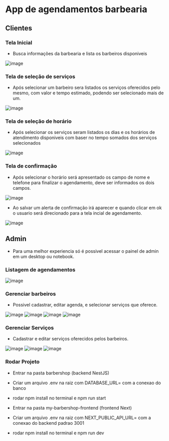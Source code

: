 # App de agendamentos barbearia

## Clientes
### Tela Inicial
- Busca informações da barbearia e lista os barbeiros disponiveis
 
![image](https://github.com/user-attachments/assets/405d131e-e0f6-4d02-a11d-94f7a9f89537)

### Tela de seleção de serviços

- Após selecionar um barbeiro sera listados os serviços oferecidos pelo mesmo, com valor e tempo estimado, podendo ser selecionado mais de um.

![image](https://github.com/user-attachments/assets/720a2134-6d9c-4c08-9481-960f059220e8)

### Tela de seleção de horário

- Após selecionar os serviços seram listados os dias e os horários de atendimento disponiveis com baser no tempo somados dos serviços selecionados

![image](https://github.com/user-attachments/assets/fd058317-353c-437a-b095-10070a474edf)

### Tela de confirmação

- Após selecionar o horário será apresentado os campo de nome e telefone para finalizar o agendamento, deve ser informados os dois campos.

![image](https://github.com/user-attachments/assets/ee9fcf43-6fe1-4bc7-8add-48b5f07b7998)

- Ao salvar um alerta de confirmação irá aparecer e quando clicar em ok o usuario será direcionado para  a tela incial de agendamento.

![image](https://github.com/user-attachments/assets/fadd143d-1a0f-4fd1-b429-e627b209b9fa)

## Admin

- Para uma melhor experiencia só é possivel acessar o painel de admin em um desktop ou notebook.

### Listagem de agendamentos

![image](https://github.com/user-attachments/assets/9fb101f4-6ebf-43fa-aa47-ae060a467190)

### Gerenciar barbeiros

- Possivel cadastrar, editar agenda, e selecionar serviços que oferece.

![image](https://github.com/user-attachments/assets/c4580052-5a54-403f-bf70-df9501c3aed4)
![image](https://github.com/user-attachments/assets/04cdef53-91cb-4da6-b58c-ddcc929e32e7)
![image](https://github.com/user-attachments/assets/9a0681b8-0653-4080-9ca8-4ff92b81cbe0)
![image](https://github.com/user-attachments/assets/b16433b8-13a4-4c91-8e66-c59b5633b12b)

### Gerenciar Serviços

- Cadastrar e editar serviços oferecidos pelos barbeiros.

![image](https://github.com/user-attachments/assets/80a1f044-98ca-45f0-a8a3-509b488c92ef)
![image](https://github.com/user-attachments/assets/87adff23-2e77-4b15-bf98-9ad22cb9cb5b)
![image](https://github.com/user-attachments/assets/2cb8a491-94e3-4ce4-97b6-2a650bbbd000)


### Rodar Projeto 

- Entrar na pasta barbershop (backend NestJS) 
- Criar um arquivo .env na raiz com DATABASE_URL= com a conexao do banco
- rodar npm install no terminal e npm run start

- Entrar na pasta my-barbershop-frontend (frontend Next) 
- Criar um arquivo .env na raiz com NEXT_PUBLIC_API_URL= com a conexao do backend padrao 3001
- rodar npm install no terminal e npm run dev


